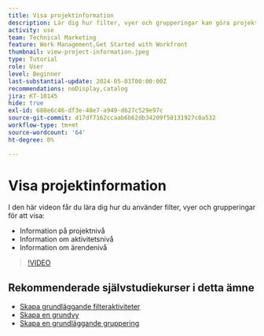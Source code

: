 ```yaml
---
title: Visa projektinformation
description: Lär dig hur filter, vyer och grupperingar kan göra projektinformation lättsynlig så att du kan hantera projekt.
activity: use
team: Technical Marketing
feature: Work Management,Get Started with Workfront
thumbnail: view-project-information.jpeg
type: Tutorial
role: User
level: Beginner
last-substantial-update: 2024-05-01T00:00:00Z
recommendations: noDisplay,catalog
jira: KT-10145
hide: true
exl-id: 688e6c46-df3e-48e7-a949-d627c529e97c
source-git-commit: d17df7162ccaab6b62db34209f50131927c0a532
workflow-type: tm+mt
source-wordcount: '64'
ht-degree: 0%

---
```


# Visa projektinformation

I den här videon får du lära dig hur du använder filter, vyer och grupperingar för att visa:

* Information på projektnivå
* Information om aktivitetsnivå
* Information om ärendenivå

>[!VIDEO](https://video.tv.adobe.com/v/3428815/?quality=12&learn=on&enablevpops)

## Rekommenderade självstudiekurser i detta ämne

* [Skapa grundläggande filteraktiviteter](/help/reporting/basic-reporting/create-a-basic-filter-activity.md)
* [Skapa en grundvy](/help/reporting/basic-reporting/create-a-basic-view.md)
* [Skapa en grundläggande gruppering](/help/reporting/basic-reporting/create-a-basic-grouping.md)
